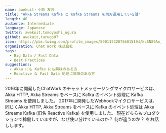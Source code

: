 ```yaml
---
name: awekuit・小椋 友芳
title: "Akka Streams Kafka と Kafka Streams を両方運用している話"
length: 40
audience: Intermediate
language: Japanese
twitter: awekuit,tomoyoshi_ogura
github: awekuit,tarugo07
icon: https://pbs.twimg.com/profile_images/590112328756015104/kcSN89Am_400x400.jpg
organization: Chat Work 株式会社
tags:
  - Big Data / Fast Data
  - Best Practices
suggestions:
  - Akka にも Kafka にも興味のある方
  - Reactive な Fast Data 処理に興味のある方
---
```

2016年に開発したChatWork のチャットメッセージングマイクロサービスは、Akka HTTP, Akka Streams をベースに Kafka のイベント処理に Kafka Streams を使用しました。
2017年に開発したWebhookマイクロサービスは、同じくAkka HTTP, Akka Streams をベースに Kafka のイベント処理は Akka Streams Kafka (旧名 Reactive Kafka) を使用しました。
現在どちらもプロダクションで稼働していますが、なぜ使い分けているのか？ 何が違うのか？ をお話しします。
